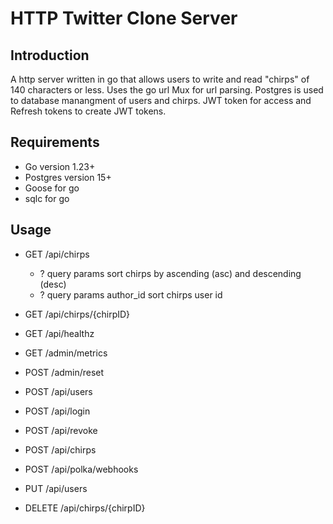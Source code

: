 # HTTP Twitter Clone Server

## Introduction

A http server written in go that allows users to write and read "chirps" of 140 characters or less.
Uses the go url Mux for url parsing.
Postgres is used to database manangment of users and chirps.
JWT token for access and Refresh tokens to create JWT tokens.

## Requirements

- Go version 1.23+
- Postgres version 15+
- Goose for go
- sqlc for go

## Usage
- GET /api/chirps
    - ? query params sort chirps by ascending (asc) and descending (desc)
    - ? query params author_id sort chirps user id

- GET /api/chirps/{chirpID}
- GET /api/healthz 
- GET /admin/metrics 
- POST /admin/reset
- POST /api/users
- POST /api/login
- POST /api/revoke
- POST /api/chirps
- POST /api/polka/webhooks
- PUT /api/users
- DELETE /api/chirps/{chirpID}

